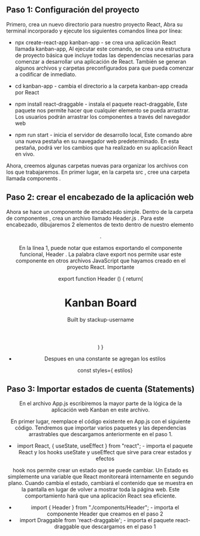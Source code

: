 ##  Paso 1: Configuración del proyecto

Primero, crea un nuevo directorio para nuestro proyecto React, Abra su terminal incorporado y ejecute los siguientes comandos línea por línea:

- npx create-react-app kanban-app - se crea una aplicación React llamada kanban-app, Al ejecutar este comando, se crea una estructura de proyecto básica que incluye todas las dependencias necesarias para comenzar a desarrollar una aplicación de React. También se generan algunos archivos y carpetas preconfigurados para que pueda comenzar a codificar de inmediato.

- cd kanban-app - cambia el directorio a la carpeta kanban-app creada por React

- npm install react-draggable - instala el paquete react-draggable, Este paquete nos permite hacer que cualquier   elemento se pueda arrastrar. Los usuarios podrán arrastrar los componentes a través del navegador web    

- npm run start - inicia el servidor de desarrollo local, Este comando abre una nueva pestaña en su navegador web predeterminado. En esta pestaña, podrá ver los cambios que ha realizado en su aplicación React en vivo.

Ahora, creemos algunas carpetas nuevas para organizar los archivos con los que trabajaremos. En primer lugar, en la carpeta src , cree una carpeta llamada components .

## Paso 2: crear el encabezado de la aplicación web
Ahora se hace  un componente de encabezado simple. Dentro de la carpeta de componentes , crea un archivo llamado Header.js . Para este encabezado, dibujaremos 2 elementos de texto dentro de nuestro elemento <header>. 

En la línea 1, puede notar que estamos exportando el componente funcional, Header . La palabra clave export nos permite usar este componente en otros archivos JavaScript que hayamos creado en el proyecto React. Importante

export function Header () {
  return(
    <header style={styles.header}>
      <h1 style={styles.title}>Kanban Board</h1>
      <p style={styles.subtitle}>Built by stackup-username</p>
    </header>
  )
}

- Despues en una constante se agregan los estilos

    const styles={ estilos}


## Paso 3: Importar estados de cuenta (Statements)
En el archivo App.js escribiremos la mayor parte de la lógica de la aplicación web Kanban en este archivo.

En primer lugar, reemplace el código existente en App.js con el siguiente código. Tendremos que importar varios paquetes y las dependencias arrastrables que descargamos anteriormente en el paso 1.

- import React, { useState, useEffect } from "react"; - importa el paquete React y los hooks useState y useEffect que sirve para crear estados y efectos

hook nos permite crear un estado que se puede cambiar. Un Estado es simplemente una variable que React monitoreará internamente en segundo plano. Cuando cambia el estado, cambiará el contenido que se muestra en la pantalla en lugar de volver a mostrar toda la página web. Este comportamiento hará que una aplicación React sea eficiente.

- import { Header } from "./components/Header"; - importa el componente Header que creamos en el paso 2
- import Draggable from 'react-draggable'; - importa el paquete react-draggable que descargamos en el paso 1

